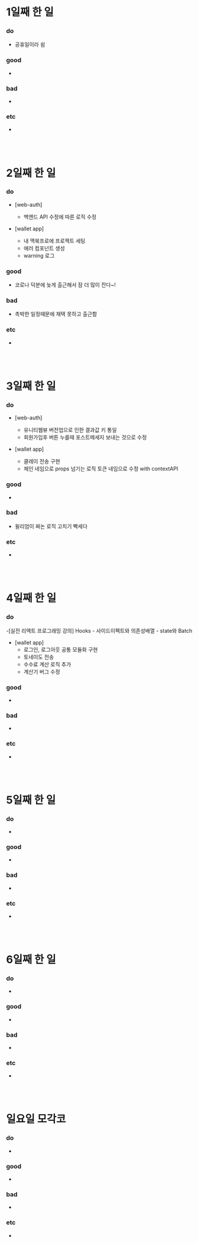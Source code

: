 # 1일째 한 일 
### do
- 공휴일이라 쉼

### good
-

### bad
-

### etc
-

<br /><br />

# 2일째 한 일 
### do
 - [web-auth]
   - 백엔드 API 수정에 따른 로직 수정
	 
 - [wallet app]
 	- 내 맥북프로에 프로젝트 세팅
	- 에러 컴포넌트 생성 
	- warning 로그 

### good
- 코로나 덕분에 늦게 출근해서 잠 더 많이 잔다~!

### bad
- 촉박한 일정때문에 재택 못하고 출근함

### etc
- 

<br /><br />



# 3일째 한 일 
### do
 - [web-auth]
 	- 유니티웹뷰 버전업으로 인한 결과값 키 통일
	- 회원가입후 버튼 누를때 포스트메세지 보내는 것으로 수정
	
 - [wallet app] 
	- 클레이 전송 구현
	- 체인 네임으로 props 넘기는 로직 토큰 네임으로 수정 with contextAPI

### good
-

### bad
- 윌리엄이 짜논 로직 고치기 빡세다

### etc
-

<br /><br />

# 4일째 한 일 
### do
-[실전 리액트 프로그래밍 강의] Hooks
	- 사이드이펙트와 의존성배열
	- state와 Batch
	
- [wallet app]
	- 로그인, 로그아웃 공통 모듈화 구현
	- 토네이도 전송
	- 수수료 계산 로직 추가
	- 계산기 버그 수정

### good
-

### bad
-

### etc
- 

<br /><br />

# 5일째 한 일 
### do
-

### good
-

### bad
-

### etc
- 

<br /><br />

# 6일째 한 일 
### do
-

### good
-
 
### bad
-

### etc
-

<br /><br />

# 일요일 모각코
### do
-

### good
-

### bad
- 

### etc
-

<br /><br />
